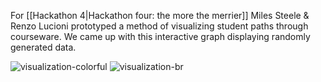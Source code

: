 For [[Hackathon 4|Hackathon four: the more the merrier]] Miles Steele & Renzo Lucioni prototyped a method of visualizing student paths through courseware. We came up with this interactive graph displaying randomly generated data.

![visualization-colorful](http://snag.gy/mv1lK.jpg)
![visualization-br](http://snag.gy/tIzZN.jpg)
